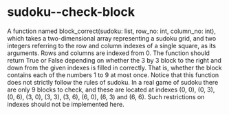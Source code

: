 # sudoku--check-block
A function named block_correct(sudoku: list, row_no: int, column_no: int), which takes a two-dimensional array representing a sudoku grid, and two integers referring to the row and column indexes of a single square, as its arguments. Rows and columns are indexed from 0.
The function should return True or False depending on whether the 3 by 3 block to the right and down from the given indexes is filled in correctly. That is, whether the block contains each of the numbers 1 to 9 at most once.
Notice that this function does not strictly follow the rules of sudoku. In a real game of sudoku there are only 9 blocks to check, and these are located at indexes (0, 0), (0, 3), (0, 6), (3, 0), (3, 3), (3, 6), (6, 0), (6, 3) and (6, 6). Such restrictions on indexes should not be implemented here.
